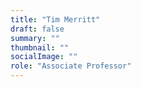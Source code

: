 ```yaml
---
title: "Tim Merritt"
draft: false
summary: ""
thumbnail: ""
socialImage: ""
role: "Associate Professor"
---
```


